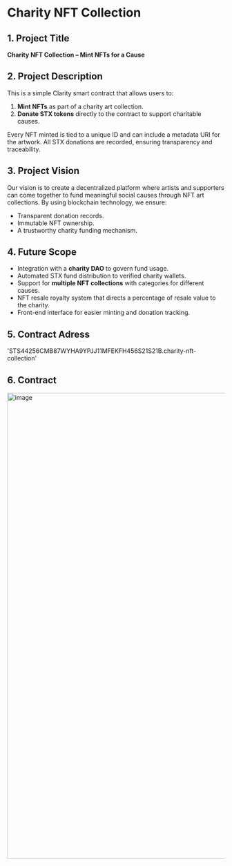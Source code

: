 # Charity NFT Collection

## 1. Project Title
**Charity NFT Collection – Mint NFTs for a Cause**

## 2. Project Description
This is a simple Clarity smart contract that allows users to:
1. **Mint NFTs** as part of a charity art collection.
2. **Donate STX tokens** directly to the contract to support charitable causes.

Every NFT minted is tied to a unique ID and can include a metadata URI for the artwork. All STX donations are recorded, ensuring transparency and traceability.

## 3. Project Vision
Our vision is to create a decentralized platform where artists and supporters can come together to fund meaningful social causes through NFT art collections. By using blockchain technology, we ensure:
- Transparent donation records.
- Immutable NFT ownership.
- A trustworthy charity funding mechanism.

## 4. Future Scope
- Integration with a **charity DAO** to govern fund usage.
- Automated STX fund distribution to verified charity wallets.
- Support for **multiple NFT collections** with categories for different causes.
- NFT resale royalty system that directs a percentage of resale value to the charity.
- Front-end interface for easier minting and donation tracking.

## 5. Contract Adress
'STS44256CMB87WYHA9YPJJ11MFEKFH456S21S21B.charity-nft-collection'

## 6. Contract 
<img width="1920" height="1080" alt="image" src="https://github.com/user-attachments/assets/03473ee8-c4d2-4cdf-813e-e041d4477d36" />



